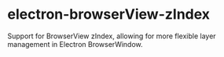 # electron-browserView-zIndex
Support for BrowserView zIndex, allowing for more flexible layer management in Electron BrowserWindow.
